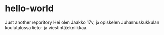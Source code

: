 # hello-world
Just another reporitory
Hei olen Jaakko 17v, ja opiskelen Juhannuskukkulan koulutalossa tieto- ja viestintätekniikkaa.
